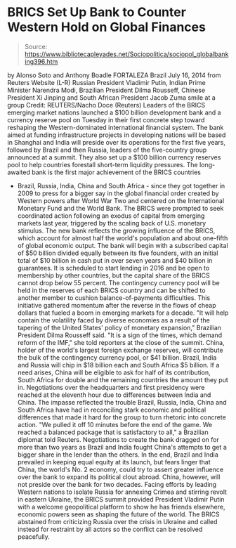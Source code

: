 # BRICS Set Up Bank to Counter Western Hold on Global Finances

> Source: https://www.bibliotecapleyades.net/Sociopolitica/sociopol_globalbanking396.htm

by Alonso Soto and Anthony Boadle
FORTALEZA Brazil
July 16, 2014
from
Reuters Website
(L-R) Russian
President Vladimir Putin, Indian Prime Minister Narendra Modi,
Brazilian President Dilma
Rousseff, Chinese President Xi Jinping
and South African President
Jacob Zuma smile at a group
Credit: REUTERS/Nacho Doce
(Reuters)
Leaders of the BRICS emerging market nations
launched a $100 billion development bank and a currency reserve pool on
Tuesday in their first concrete step toward reshaping the Western-dominated
international financial system.
The bank aimed at funding infrastructure projects in developing nations will
be based in Shanghai and India will preside over its operations for the
first five years, followed by Brazil and then Russia, leaders of the
five-country group announced at a summit.
They also set up a $100 billion currency reserves pool to help countries
forestall short-term liquidity pressures.
The long-awaited bank is the first major achievement of the BRICS countries
- Brazil, Russia, India, China and South Africa - since they got together in
2009 to press for a bigger say in the global financial order created by
Western powers after World War Two and centered on
the
International Monetary Fund and the World Bank.
The BRICS were prompted to seek coordinated action following an exodus of
capital from emerging markets last year, triggered by the scaling back of
U.S. monetary stimulus.
The new bank reflects the growing influence of
the BRICS, which account for almost half the world's population and about
one-fifth of global economic output.
The bank will begin with a subscribed capital of
$50 billion divided equally between its five founders, with an initial total
of $10 billion in cash put in over seven years and $40 billion in
guarantees.
It is scheduled to start lending in 2016 and be
open to membership by other countries, but the capital share of the BRICS
cannot drop below 55 percent. The contingency currency pool will be held in
the reserves of each BRICS country and can be shifted to another member to
cushion balance-of-payments difficulties.
This initiative gathered momentum after the
reverse in the flows of cheap dollars that fueled a boom in emerging markets
for a decade.
"It will help contain the volatility faced
by diverse economies as a result of the tapering of the United States'
policy of monetary expansion," Brazilian President Dilma Rousseff said.
"It is a sign of the times, which demand reform of the IMF," she told
reporters at the close of the summit.
China, holder of the world's largest foreign
exchange reserves, will contribute the bulk of the contingency currency
pool, or $41 billion.
Brazil, India and Russia will chip in $18
billion each and South Africa $5 billion. If a need arises, China will be
eligible to ask for half of its contribution, South Africa for double and
the remaining countries the amount they put in.
Negotiations over the headquarters and first
presidency were reached at the eleventh hour due to differences between
India and China.
The impasse reflected the trouble Brazil,
Russia, India, China and South Africa have had in reconciling stark economic
and political differences that made it hard for the group to turn rhetoric
into concrete action.
"We pulled it off 10 minutes before the end
of the game. We reached a balanced package that is satisfactory to all,"
a Brazilian diplomat told Reuters.
Negotiations to create the bank dragged on for
more than two years as Brazil and India fought China's attempts to get a
bigger share in the lender than the others.
In the end, Brazil and India prevailed in keeping equal equity at its
launch, but fears linger that China, the world's No. 2 economy, could try to
assert greater influence over the bank to expand its political clout abroad.
China, however, will not preside over the bank
for two decades.
Facing efforts by leading Western nations to isolate Russia for annexing
Crimea and stirring revolt in eastern Ukraine, the BRICS summit
provided President Vladimir Putin with a welcome geopolitical
platform to show he has friends elsewhere, economic powers seen as shaping
the future of the world.
The BRICS abstained from criticizing Russia over
the crisis in Ukraine and called instead for restraint by all actors so
the conflict can be resolved peacefully.

